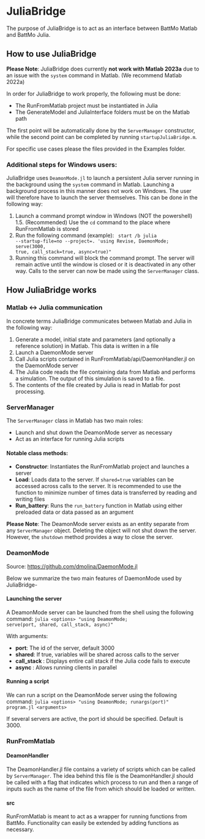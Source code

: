 # JuliaBridge

The purpose of JuliaBridge is to act as an interface between BattMo Matlab and BattMo Julia. 

## How to use JuliaBridge

**Please Note**: JuliaBridge does currently **not work with Matlab 2023a** due to an issue with the <code>system</code> command in Matlab. (We recommend Matlab 2022a)

In order for JuliaBridge to work properly, the following must be done:
<ul>
    <li> The RunFromMatlab project must be instantiated in Julia</li>
    <li> The GenerateModel and JuliaInterface folders must be on the Matlab path </li>
</ul>

The first point will be automatically done by the <code>ServerManager</code> constructor, while the second point can be completed by running <code>startupJuliaBridge.m</code>.

For specific use cases please the files provided in the Examples folder. 


### Additional steps for Windows users:

JuliaBridge uses <code>DeamonMode.jl</code> to launch a persistent Julia server running in the background using the <code>system</code> command in Matlab. Launching a background process in this manner does not work on Windows. The user will therefore have to launch the server themselves. This can be done in the following way:

1. Launch a command prompt window in Windows (NOT the powershell)
1.5. (Recommended) Use the <code>cd</code> command to the place where RunFromMatlab is stored
2. Run the following command (example):
<code> start /b julia --startup-file=no --project=. 'using Revise, DaemonMode; serve(3000, true, call_stack=true, async=true)" </code>
3. Running this command will block the command prompt. The server will remain active until the window is closed or it is deactivated in any other way. Calls to the server can now be made using the <code>ServerManager</code> class.

## How JuliaBridge works

### Matlab &harr; Julia communication
 
In concrete terms JuliaBridge communicates between Matlab and Julia in the following way:

1. Generate a model, initial state and parameters (and optionally a reference solution) in Matlab. This data is written in a file
2. Launch a DaemonMode server
3. Call Julia scripts contained in RunFromMatlab/api/DaemonHandler.jl on the DaemonMode server
4. The Julia code reads the file containing data from Matlab and performs a simulation. The output of this simulation is saved to a file.
5. The contents of the file created by Julia is read in Matlab for post processing.

### ServerManager

The <code>ServerManager</code> class in Matlab has two main roles:
<ul>
    <li> Launch and shut down the DeamonMode server as necessary</li>
    <li> Act as an interface for running Julia scripts</li>
</ul>

#### Notable class methods:
<ul>
    <li> <b>Constructor</b>: Instantiates the RunFromMatlab project and launches a server</li>
    <li> <b>Load</b>: Loads data to the server. If <code>shared=true</code> variables can be accessed across calls to the server. It is recommended to use the function to minimize number of times data is transferred by reading and writing files</li>
    <li><b>Run_battery</b>: Runs the <code>run_battery</code> function in Matlab using either preloaded data or data passed as an argument</li>
</ul>

**Please Note**: The DeamonMode server exists as an entity separate from any <code>ServerManager</code> object. Deleting the object will not shut down the server. However, the <code>shutdown</code> method provides a way to close the server. 

### DeamonMode

Source: https://github.com/dmolina/DaemonMode.jl

Below we summarize the two main features of DaemonMode used by JuliaBridge-

#### Launching the server

A DeamonMode server can be launched from the shell using the following command:
<code>julia <options\> "using DeamonMode; serve(port, shared, call_stack, async)"</code>

With arguments:
<ul>
    <li> <b>port</b>: The id of the server, default 3000</li>
    <li> <b>shared</b>: If true, variables will be shared across calls to the server</li>
    <li> <b> call_stack </b>: Displays entire call stack if the Julia code fails to execute</li>
    <li> <b> async </b>: Allows running clients in parallel </li>
</ul>

#### Running a script

We can run a script on the DeamonMode server using the following command:
<code>julia <options\> "using DeamonMode; runargs(port)" program.jl <arguments\></code>

If several servers are active, the port id should be specified. Default is 3000.

### RunFromMatlab

#### DeamonHandler

The DeamonHandler.jl file contains a variety of scripts which can be called by <code>ServerManager</code>. The idea behind this file is the DeamonHandler.jl should be called with a flag that indicates which process to run and then a range of inputs such as the name of the file from which should be loaded or written.

#### src

RunFromMatlab is meant to act as a wrapper for running functions from BattMo. Functionality can easily be extended by adding functions as necessary.
